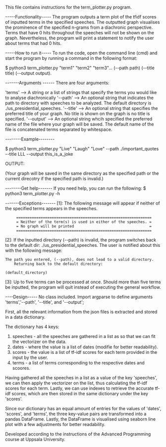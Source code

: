 This file contains instructions for the term_plotter.py program. 


-----Functionality-----
The program outputs a term plot of the tfidf scores of inputted terms in the specified speeches. The outputted graph visualises the prominence of the specified n-grams from a diachronic perspective. Terms that have 0 hits throughout the speeches will not be shown on the graph. Nevertheless, the program will print a statement to notify the user about terms that had 0 hits. 


-----How to run it-----
To run the code, open the command line (cmd) and start the program by running a command in the following format:

$ python3 term_plotter.py "term1" "term2" "term3"... (--path path) (--title title) (--output output).


-------Arguments ------
There are four arguments:

'terms'      -->  A string or a list of strings that specify the terms you would like to    analyse diachronically
'--path'     -->  An optional string that indicates the path to directory with speeches to be analyzed. The default directory is ./us_presidential_speeches.
'--title'    -->  An optional string that specifies the preferred title of your graph. No title is shown on the graph is no title is specified.
'--output'   -->  An optional string whcih specified the preferred name of the file where your graph will be saved. The default name of the file is concatenated terms separated by whitespace. 


--------Example--------

$ python3 term_plotter.py "Live" "Laugh" "Love" --path ./important_quotes --title LLL --output this_is_a_joke

OUTPUT:

(Your graph will be saved in the same directory as the specified path or the current direcotry if the specified path is invalid.)


--------Get help-------
If you need help, you can run the following:
$ python3 term_plotter.py -h


-------Exceptions-------
[1]: The following message will appear if neither of the specified terms appears in the speeches.

         =============================================================
         = Neither of the term(s) is used in either of the speeches. =
         = No graph will be printed                                  =
         =============================================================

[2]: If the inputted directory (--path) is invalid, the program switches back to the default dir:
 ./us_presidential_speeches. The user is notified about this with the following message:

	The path you entered, (--path), does not lead to a valid directory.
        Returning back to the default directory:

	(default_directory)

[3]: Up to five terms can be processed at once. Should more than five terms be inputted, the program will quit instead of executing the general workflow. 

----Design-----
No class included.
Import argparse to define arguments 'terms','--path', '--title', and '--output';

First, all the relevant information from the json files is extracted and stored in a data dictionary.

The dictionary has 4 keys: 
1) speeches -  all the speeches are gathered in a list as so that we can fit the vectorizer on the data.
2) dates -  where the value is a list of dates (modifie for better readability).
3) scores - the value is a list of tf-idf scores for each term provided in the input by the user.
4) terms - a list of terms corresponding to the respective dates and scoores. 

Having gathered all the speeches in a list as a value of the key 'speeches', we can then apply the vectorizer on the list, thus calculating the tf-idf scores for each term. Lastly, we can use indexes to retrieve the accurate tf-idf scores, which are then stored in the same dictionary under the key 'scores'.  

Since our dictionary has an equal amount of entries for the values of 'dates', 'scores', and 'terms', the three key-value pairs are transformed into a pandas DataFrame. Lastly, the DataFrame is visualised using seaborn line plot with a few adjustments for better readability. 

Developed according to the instructions of the Advanced Programming course at Uppsala University.